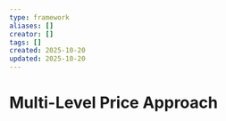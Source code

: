 ```yaml
---
type: framework
aliases: []
creator: []
tags: []
created: 2025-10-20
updated: 2025-10-20
---
```


# Multi-Level Price Approach


